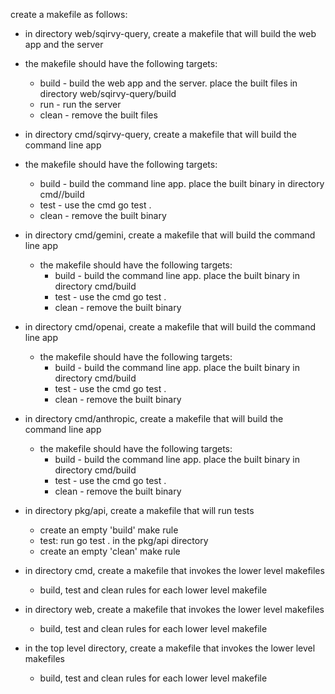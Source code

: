 create a makefile as follows:

- in directory web/sqirvy-query, create a makefile that will build the web app and the server
- the makefile should have the following targets:

  - build - build the web app and the server. place the built files in directory web/sqirvy-query/build
  - run - run the server
  - clean - remove the built files

- in directory cmd/sqirvy-query, create a makefile that will build the command line app
- the makefile should have the following targets:

  - build - build the command line app. place the built binary in directory cmd//build
  - test - use the cmd go test .
  - clean - remove the built binary

- in directory cmd/gemini, create a makefile that will build the command line app

  - the makefile should have the following targets:
    - build - build the command line app. place the built binary in directory cmd/build
    - test - use the cmd go test .
    - clean - remove the built binary

- in directory cmd/openai, create a makefile that will build the command line app

  - the makefile should have the following targets:
    - build - build the command line app. place the built binary in directory cmd/build
    - test - use the cmd go test .
    - clean - remove the built binary

- in directory cmd/anthropic, create a makefile that will build the command line app

  - the makefile should have the following targets:
    - build - build the command line app. place the built binary in directory cmd/build
    - test - use the cmd go test .
    - clean - remove the built binary

- in directory pkg/api, create a makefile that will run tests

  - create an empty 'build' make rule
  - test: run go test . in the pkg/api directory
  - create an empty 'clean' make rule

- in directory cmd, create a makefile that invokes the lower level makefiles
  - build, test and clean rules for each lower level makefile
- in directory web, create a makefile that invokes the lower level makefiles
  - build, test and clean rules for each lower level makefile
- in the top level directory, create a makefile that invokes the lower level makefiles
  - build, test and clean rules for each lower level makefile
